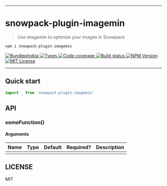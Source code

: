 <hr/>

# snowpack-plugin-imagemin

> Use imagemin to optimize your images in Snowpack

```sh
npm i snowpack-plugin-imagemin
```

<p>
  <a href="https://bundlephobia.com/result?p=snowpack-plugin-imagemin">
    <img alt="Bundlephobia" src="https://img.shields.io/bundlephobia/minzip/snowpack-plugin-imagemin?style=for-the-badge&labelColor=24292e">
  </a>
  <a aria-label="Types" href="https://www.npmjs.com/package/snowpack-plugin-imagemin">
    <img alt="Types" src="https://img.shields.io/npm/types/snowpack-plugin-imagemin?style=for-the-badge&labelColor=24292e">
  </a>
  <a aria-label="Code coverage report" href="https://codecov.io/gh/jaredLunde/snowpack-plugin-imagemin">
    <img alt="Code coverage" src="https://img.shields.io/codecov/c/gh/jaredLunde/snowpack-plugin-imagemin?style=for-the-badge&labelColor=24292e">
  </a>
  <a aria-label="Build status" href="https://travis-ci.com/jaredLunde/snowpack-plugin-imagemin">
    <img alt="Build status" src="https://img.shields.io/travis/com/jaredLunde/snowpack-plugin-imagemin?style=for-the-badge&labelColor=24292e">
  </a>
  <a aria-label="NPM version" href="https://www.npmjs.com/package/snowpack-plugin-imagemin">
    <img alt="NPM Version" src="https://img.shields.io/npm/v/snowpack-plugin-imagemin?style=for-the-badge&labelColor=24292e">
  </a>
  <a aria-label="License" href="https://jaredlunde.mit-license.org/">
    <img alt="MIT License" src="https://img.shields.io/npm/l/snowpack-plugin-imagemin?style=for-the-badge&labelColor=24292e">
  </a>
</p>

---

## Quick start

```js
import _ from 'snowpack-plugin-imagemin'
```

## API

### someFunction()

#### Arguments

| Name | Type | Default | Required? | Description |
| ---- | ---- | ------- | --------- | ----------- |
|      |      |         |           |             |

## LICENSE

MIT
